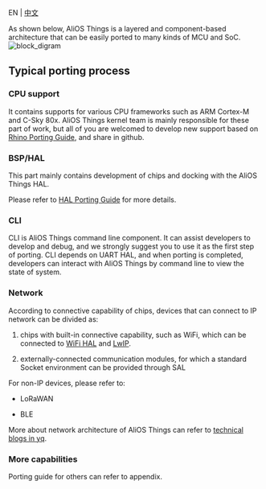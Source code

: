 EN | [中文](AliOS-Things-Porting-Guide.zh)

As shown below, AliOS Things is a layered and component-based architecture that can be easily ported to many kinds of MCU and SoC.
![block_digram](https://img.alicdn.com/tfs/TB1fKQMihrI8KJjy0FpXXb5hVXa-2330-1292.png)


## Typical porting process
### CPU support
It contains supports for various CPU frameworks such as ARM Cortex-M and C-Sky 80x. AliOS Things kernel team is mainly responsible for these part of work, but all of you are welcomed to develop new support based on [Rhino Porting Guide](https://github.com/alibaba/AliOS-Things/wiki/AliOS-Things-Rhino-Porting-Guide), and share in github.

### BSP/HAL
This part mainly contains development of chips and docking with the AliOS Things HAL.

Please refer to [HAL Porting Guide](https://github.com/alibaba/AliOS-Things/wiki/AliOS-Things-HAL-Porting-Guide) for more details.

### CLI
CLI is AliOS Things command line component. It can assist developers to develop and debug, and we strongly suggest you to use it as the first step of porting.
CLI depends on UART HAL, and when porting is completed, developers can interact with AliOS Things by command line to view the state of system.

### Network
According to connective capability of chips, devices that can connect to IP network can be divided as:

1. chips with built-in connective capability, such as WiFi, which can be connected to [WiFi HAL](https://github.com/alibaba/AliOS-Things/wiki/AliOS-Things-WiFi-Porting-Guide) and [LwIP](https://github.com/alibaba/AliOS-Things/wiki/AliOS-Things-LwIP-Porting-Guide).


2. externally-connected communication modules, for which a standard Socket environment can be provided through SAL



For non-IP devices, please refer to:

- LoRaWAN

- BLE


More about network architecture of AliOS Things can refer to [technical blogs in yq](https://yq.aliyun.com/articles/327862).

### More capabilities
Porting guide for others can refer to appendix.